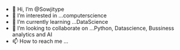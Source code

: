 - 👋 Hi, I’m @Sowjitype
- 👀 I’m interested in ...computerscience
- 🌱 I’m currently learning ...DataScience 
- 💞️ I’m looking to collaborate on ...Python, Datascience, Bussiness analytics and AI 
- 📫 How to reach me ...

<!---
Sowjitype/Sowjitype is a ✨ special ✨ repository because its `README.md` (this file) appears on your GitHub profile.
You can click the Preview link to take a look at your changes.
--->
